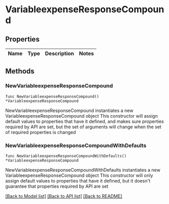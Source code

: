 # VariableexpenseResponseCompound

## Properties

Name | Type | Description | Notes
------------ | ------------- | ------------- | -------------

## Methods

### NewVariableexpenseResponseCompound

`func NewVariableexpenseResponseCompound() *VariableexpenseResponseCompound`

NewVariableexpenseResponseCompound instantiates a new VariableexpenseResponseCompound object
This constructor will assign default values to properties that have it defined,
and makes sure properties required by API are set, but the set of arguments
will change when the set of required properties is changed

### NewVariableexpenseResponseCompoundWithDefaults

`func NewVariableexpenseResponseCompoundWithDefaults() *VariableexpenseResponseCompound`

NewVariableexpenseResponseCompoundWithDefaults instantiates a new VariableexpenseResponseCompound object
This constructor will only assign default values to properties that have it defined,
but it doesn't guarantee that properties required by API are set


[[Back to Model list]](../README.md#documentation-for-models) [[Back to API list]](../README.md#documentation-for-api-endpoints) [[Back to README]](../README.md)


